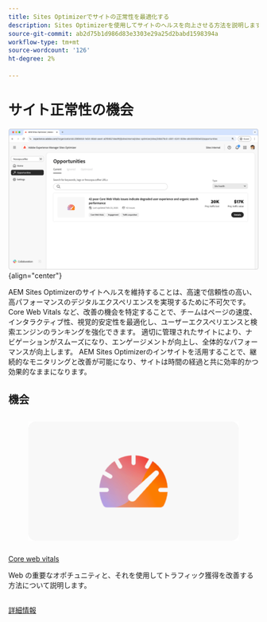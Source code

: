 ```yaml
---
title: Sites Optimizerでサイトの正常性を最適化する
description: Sites Optimizerを使用してサイトのヘルスを向上させる方法を説明します。
source-git-commit: ab2d75b1d986d83e3303e29a25d2babd1598394a
workflow-type: tm+mt
source-wordcount: '126'
ht-degree: 2%

---
```



# サイト正常性の機会

![ サイトヘルスの機会 ](./assets/site-health/hero.png){align="center"}

AEM Sites Optimizerのサイトヘルスを維持することは、高速で信頼性の高い、高パフォーマンスのデジタルエクスペリエンスを実現するために不可欠です。 Core Web Vitals など、改善の機会を特定することで、チームはページの速度、インタラクティブ性、視覚的安定性を最適化し、ユーザーエクスペリエンスと検索エンジンのランキングを強化できます。 適切に管理されたサイトにより、ナビゲーションがスムーズになり、エンゲージメントが向上し、全体的なパフォーマンスが向上します。 AEM Sites Optimizerのインサイトを活用することで、継続的なモニタリングと改善が可能になり、サイトは時間の経過と共に効率的かつ効果的なままになります。

## 機会

<!-- CARDS

* ../documentation/opportunities/core-web-vitals.md
  {title=Core web vitals}
  {image=../assets/common/card-performance.png}

-->
<!-- START CARDS HTML - DO NOT MODIFY BY HAND -->
<div class="columns">
    <div class="column is-half-tablet is-half-desktop is-one-third-widescreen" aria-label="Core web vitals">
        <div class="card" style="height: 100%; display: flex; flex-direction: column; height: 100%;">
            <div class="card-image">
                <figure class="image x-is-16by9">
                    <a href="../documentation/opportunities/core-web-vitals.md" title="Core web vitals" target="_blank" rel="referrer">
                        <img class="is-bordered-r-small" src="../assets/common/card-performance.png" alt="Core web vitals"
                             style="width: 100%; aspect-ratio: 16 / 9; object-fit: cover; overflow: hidden; display: block; margin: auto;">
                    </a>
                </figure>
            </div>
            <div class="card-content is-padded-small" style="display: flex; flex-direction: column; flex-grow: 1; justify-content: space-between;">
                <div class="top-card-content">
                    <p class="headline is-size-6 has-text-weight-bold">
                        <a href="../documentation/opportunities/core-web-vitals.md" target="_blank" rel="referrer" title="Core web vitals">Core web vitals</a>
                    </p>
                    <p class="is-size-6">Web の重要なオポチュニティと、それを使用してトラフィック獲得を改善する方法について説明します。</p>
                </div>
                <a href="../documentation/opportunities/core-web-vitals.md" target="_blank" rel="referrer" class="spectrum-Button spectrum-Button--outline spectrum-Button--primary spectrum-Button--sizeM" style="align-self: flex-start; margin-top: 1rem;">
                    <span class="spectrum-Button-label has-no-wrap has-text-weight-bold">詳細情報</span>
                </a>
            </div>
        </div>
    </div>
</div>
<!-- END CARDS HTML - DO NOT MODIFY BY HAND -->

